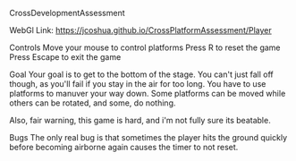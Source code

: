 CrossDevelopmentAssessment

WebGl Link: https://jcoshua.github.io/CrossPlatformAssessment/Player

Controls
Move your mouse to control platforms
Press R to reset the game
Press Escape to exit the game

Goal
Your goal is to get to the bottom of the stage. You can't just fall off though, as you'll fail if you stay in the air for too long. 
You have to use platforms to manuver your way down. Some platforms can be moved while others can be rotated, and some, do nothing.

Also, fair warning, this game is hard, and i'm not fully sure its beatable.

Bugs
The only real bug is that sometimes the player hits the ground quickly before becoming airborne again causes the timer to not reset.
